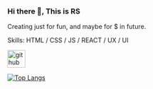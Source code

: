 ### Hi there 👋, This is RS

Creating just for fun, and maybe for $ in future.

Skills: HTML / CSS / JS / REACT / UX / UI 


[<img src='https://cdn.jsdelivr.net/npm/simple-icons@3.0.1/icons/github.svg' alt='github' height='40'>](https://github.com/Pantal-pl)  

[![Top Langs](https://github-readme-stats.vercel.app/api/top-langs/?username=Pantal-pl)](https://github.com/anuraghazra/github-readme-stats)

